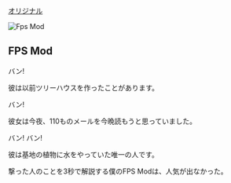 [オリジナル](http://xkcd.com/873/)

![Fps Mod](http://imgs.xkcd.com/comics/fps_mod.png)

## FPS Mod

バン!

彼は以前ツリーハウスを作ったことがあります。

バン!

彼女は今夜、110ものメールを今晩読もうと思っていました。

バン! バン!

彼は基地の植物に水をやっていた唯一の人です。

撃った人のことを3秒で解説する僕のFPS Modは、人気が出なかった。
